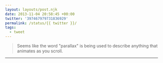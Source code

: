 ```yaml
---
layout: layouts/post.njk
date: 2013-11-04 20:58:45 +00:00
twitter: '397467979731836929'
permalink: /status/{{ twitter }}/
tags: 
  - tweet
---
```


> Seems like the word "parallax" is being used to describe anything that animates as you scroll.

---
